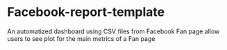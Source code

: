 # Facebook-report-template

An automatized dashboard using CSV files from Facebook Fan page allow users to see plot for the main metrics of a Fan page
